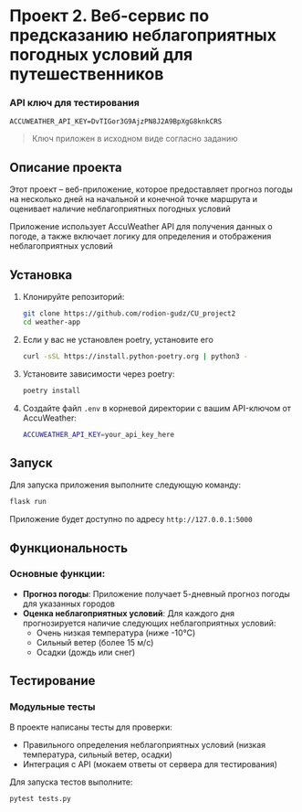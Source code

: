 # **Проект 2.** Веб-сервис по предсказанию неблагоприятных погодных условий для путешественников

### API ключ для тестирования

```dotenv
ACCUWEATHER_API_KEY=DvTIGor3G9AjzPN8J2A9BpXgG8knkCRS
```

> Ключ приложен в исходном виде согласно заданию

## Описание проекта

Этот проект – веб-приложение, которое предоставляет прогноз погоды на несколько дней на начальной и конечной точке
маршрута и оценивает наличие неблагоприятных погодных условий

Приложение использует AccuWeather API для получения данных о погоде, а также включает логику для определения и
отображения неблагоприятных условий

## Установка

1. Клонируйте репозиторий:
    ```bash
    git clone https://github.com/rodion-gudz/CU_project2
    cd weather-app
    ```

2. Если у вас не установлен poetry, установите его
    ```bash
    curl -sSL https://install.python-poetry.org | python3 -
    ```

3. Установите зависимости через poetry:
    ```bash
    poetry install
    ```

4. Создайте файл `.env` в корневой директории с вашим API-ключом от AccuWeather:
    ```bash
    ACCUWEATHER_API_KEY=your_api_key_here
    ```

## Запуск

Для запуска приложения выполните следующую команду:

```bash
flask run
```

Приложение будет доступно по адресу `http://127.0.0.1:5000`

## Функциональность

### Основные функции:

- **Прогноз погоды**: Приложение получает 5-дневный прогноз погоды для указанных городов
- **Оценка неблагоприятных условий**: Для каждого дня прогнозируется наличие следующих неблагоприятных условий:
    - Очень низкая температура (ниже -10°C)
    - Сильный ветер (более 15 м/с)
    - Осадки (дождь или снег)

## Тестирование

### Модульные тесты

В проекте написаны тесты для проверки:

- Правильного определения неблагоприятных условий (низкая температура, сильный ветер, осадки)
- Интеграция с API (мокаем ответы от сервера для тестирования)

Для запуска тестов выполните:

```bash
pytest tests.py
```

